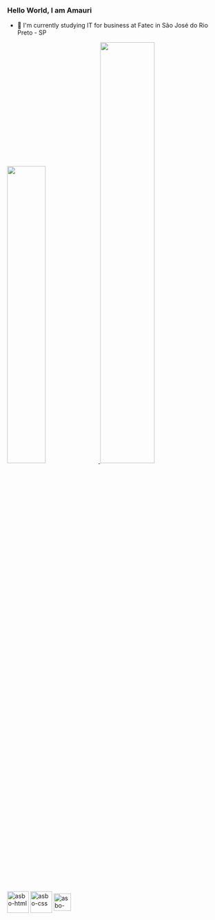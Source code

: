 ### Hello World, I am Amauri 

- 🌱 I'm currently studying IT for business at Fatec in São José do Rio Preto - SP

<div>
  <a href="https://github.com/asboliveira">
  <img width="42%" src="https://github-readme-stats.vercel.app/api?username=asboliveira&show_icons=true&theme=dark#gh-dark-mode-only)](https://github.com/asboliveira/github-readme-stats#gh-dark-mode-only" />
  <img width="50%" src="https://github-readme-stats.vercel.app/api/top-langs?username=asboliveira&layout=compact&langs_count=16&theme=dark" />
  </a>
</div>
<div style=display: inline_block"><br>
  <img align="center" alt="asbo-html" height="50" width="50" src="https://cdn.jsdelivr.net/gh/devicons/devicon@latest/icons/html5/html5-original-wordmark.svg" />
  <img align="center" alt="asbo-css" heigth="50" width="50" src="https://cdn.jsdelivr.net/gh/devicons/devicon@latest/icons/css3/css3-original-wordmark.svg" />
  <img align="center" alt="asbo-jvs" height="40" widht="40" src="https://cdn.jsdelivr.net/gh/devicons/devicon@latest/icons/javascript/javascript-plain.svg" />
</div>         



                     
